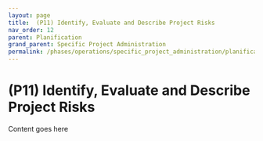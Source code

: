 ```yaml
---
layout: page
title:  (P11) Identify, Evaluate and Describe Project Risks
nav_order: 12
parent: Planification
grand_parent: Specific Project Administration
permalink: /phases/operations/specific_project_administration/planification/p11/
---
```


# (P11) Identify, Evaluate and Describe Project Risks
Content goes here
